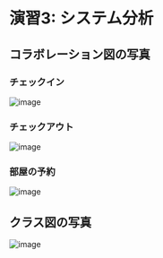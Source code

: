 
# 演習3: システム分析
## コラボレーション図の写真
### チェックイン
![image](https://github.com/user-attachments/assets/db2e0cfe-4d44-47a9-bbe0-e5e74d01b3e4)

### チェックアウト
![image](https://github.com/user-attachments/assets/38689dbf-9ffd-44fe-8f42-751f6bee5e92)

### 部屋の予約
![image](https://github.com/user-attachments/assets/d41f21b2-5ca0-4dce-a5aa-aadc9e17a6fc)

## クラス図の写真
![image](https://github.com/user-attachments/assets/5dfe81a5-c67e-46a8-9d4a-ad7e6fefeaac)
